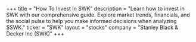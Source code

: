 +++
title = "How To Invest In SWK"
description = "Learn how to invest in SWK with our comprehensive guide. Explore market trends, financials, and the social pulse to help you make informed decisions when analyzing $SWK."
ticker = "SWK"
layout = "stocks"
company = "Stanley Black & Decker Inc (SWK)"
+++

